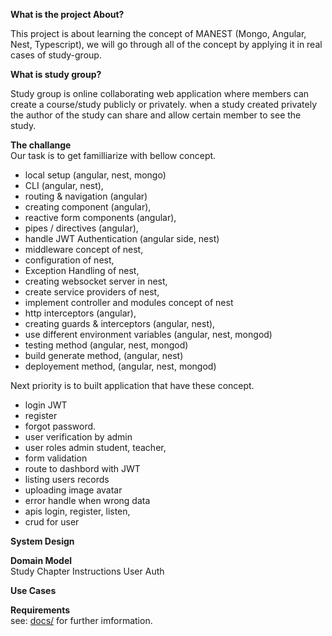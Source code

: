 
**What is the project About?**  

This project is about learning the concept of MANEST (Mongo, Angular, Nest, Typescript), we will go through all of the concept by applying it in real cases of study-group.  

**What is study group?**  

Study group is online collaborating web application where members can create a course/study publicly or privately. when a study created privately the author of the study can share and allow certain member to see the study.     
 
**The challange**  
Our task is to get familliarize with bellow concept.   
  - local setup (angular, nest, mongo)
  - CLI (angular, nest),
  - routing & navigation (angular)
  - creating component (angular),
  - reactive form components (angular),
  - pipes / directives (angular),
  - handle JWT Authentication (angular side, nest)
  - middleware concept of nest,
  - configuration of nest,
  - Exception Handling of nest,
  - creating websocket server in nest,
  - create service providers of nest,
  - implement controller and modules concept of nest 
  - http interceptors  (angular),
  - creating guards & interceptors (angular, nest),
  - use different environment variables (angular, nest, mongod)
  - testing method (angular, nest, mongod)
  - build generate method, (angular, nest)
  - deployement method, (angular, nest, mongod)  

Next priority is to built application that have these concept.   
  - login JWT
  - register 
  - forgot password.
  - user verification by admin
  - user roles admin student, teacher,
  - form validation
  - route to dashbord with JWT
  - listing users records
  - uploading image avatar
  - error handle when wrong data
  - apis login, register, listen,
  - crud for user
  
**System Design**  

**Domain Model**  
Study
Chapter
Instructions
User
Auth

**Use Cases**  

**Requirements**  
see: [docs/](docs/) for further imformation.
